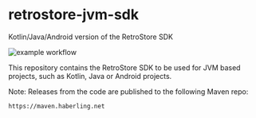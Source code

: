 # retrostore-jvm-sdk
Kotlin/Java/Android version of the RetroStore SDK

![example workflow](https://github.com/shaeberling/retrostore-jvm-sdk/actions/workflows/build-with-gradle.yml/badge.svg)

This repository contains the RetroStore SDK to be used for JVM based
projects, such as Kotlin, Java or Android projects.

Note: Releases from the code are published to the following Maven repo:

`https://maven.haberling.net`
